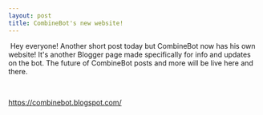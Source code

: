 ```yaml
---
layout: post
title: CombineBot's new website!
---
```


<p>&nbsp;Hey everyone! Another short post today but CombineBot now has his own website! It's another Blogger page made specifically for info and updates on the bot. The future of CombineBot posts and more will be live here and there.</p><p><br /></p><p><a href="https://combinebot.blogspot.com/">https://combinebot.blogspot.com/</a><br /></p>